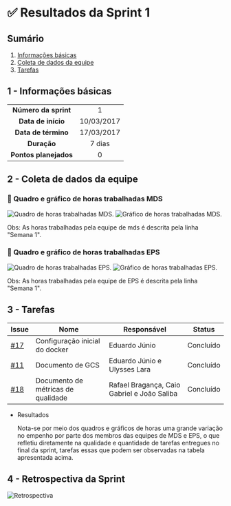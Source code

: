 
# ✅ Resultados da Sprint 1

## Sumário

1. [Informações básicas](#1---informações-básicas)
1. [Coleta de dados da equipe](#2---coleta-de-dados-da-equipe)
1. [Tarefas](#3---tarefas)

## 1 - Informações básicas

| | |
|:--:|:--:|
|**Número da sprint**|1|
|**Data de início**|10/03/2017|
|**Data de término**|17/03/2017|
|**Duração**|7 dias|
|**Pontos planejados**|0|

## 2 - Coleta de dados da equipe

 ### 🔵 Quadro e gráfico de horas trabalhadas MDS

![Quadro de horas trabalhadas MDS.](https://github.com/fga-gpp-mds/2018.1_Gestao_de_Internacoes_Cirurgicas_GIC/blob/docs/docs/documentos/imagens/sprint1/horas_sprint_1_mds.png)
![Gráfico de horas trabalhadas MDS.](https://github.com/fga-gpp-mds/2018.1_Gestao_de_Internacoes_Cirurgicas_GIC/blob/docs/docs/documentos/imagens/sprint1/grafico-horas-mds-sprint-1.png)

Obs: As horas trabalhadas pela equipe de mds é descrita pela linha "Semana 1".

### 🔵 Quadro e gráfico de horas trabalhadas EPS

![Quadro de horas trabalhadas EPS.](https://github.com/fga-gpp-mds/2018.1_Gestao_de_Internacoes_Cirurgicas_GIC/blob/docs/docs/documentos/imagens/sprint1/sprint_1.png)
![Gráfico de horas trabalhadas EPS.](https://github.com/fga-gpp-mds/2018.1_Gestao_de_Internacoes_Cirurgicas_GIC/blob/docs/docs/documentos/imagens/sprint1/graficos-horas-eps-sprint-1.png)

Obs: As horas trabalhadas pela equipe de EPS é descrita pela linha "Semana 1".

## 3 - Tarefas

|Issue|Nome|Responsável|Status|
|----|-----|------------------|-----|
|[#17](https://github.com/fga-gpp-mds/2018.1_Gestao_de_Internacoes_Cirurgicas_GIC/issues/17)|Configuração inicial do docker|Eduardo Júnio|Concluído|
|[#11](https://github.com/fga-gpp-mds/2018.1_Gestao_de_Internacoes_Cirurgicas_GIC/issues/11)|Documento de GCS|Eduardo Júnio e Ulysses Lara|Concluído|
|[#18](https://github.com/fga-gpp-mds/2018.1_Gestao_de_Internacoes_Cirurgicas_GIC/issues/18)|Documento de métricas de qualidade|Rafael Bragança, Caio Gabriel e João Saliba|Concluído|

* Resultados

  Nota-se por meio dos quadros e gráficos de horas uma grande variação no empenho por parte dos membros das equipes de MDS e EPS, o que refletiu diretamente na qualidade e quantidade de tarefas
  entregues no final da sprint, tarefas essas que podem ser observadas na tabela apresentada acima.

## 4 - Retrospectiva da Sprint
![Retrospectiva](https://github.com/fga-gpp-mds/2018.1_Gestao_de_Internacoes_Cirurgicas_GIC/blob/docs/docs/documentos/imagens/sprint1/Retrospectiva_sprint_1.jpg)


